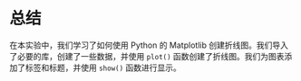 # 总结

在本实验中，我们学习了如何使用 Python 的 Matplotlib 创建折线图。我们导入了必要的库，创建了一些数据，并使用 `plot()` 函数创建了折线图。我们为图表添加了标签和标题，并使用 `show()` 函数进行显示。
